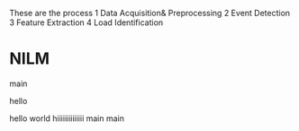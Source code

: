 
These are the process
 1 Data 
Acquisition&
Preprocessing 
  2 Event 
Detection
 3  Feature 
Extraction
 4 Load 
Identification

# NILM
 main

hello

hello world
hiiiiiiiiiiiiii main
 main

